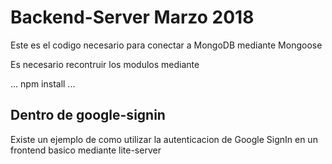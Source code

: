 # Backend-Server Marzo 2018
Este es el codigo necesario para conectar a MongoDB mediante Mongoose

Es necesario recontruir los modulos mediante 

...
npm install
...

## Dentro de google-signin

Existe un ejemplo de como utilizar la autenticacion de Google SignIn
en un frontend basico mediante lite-server


